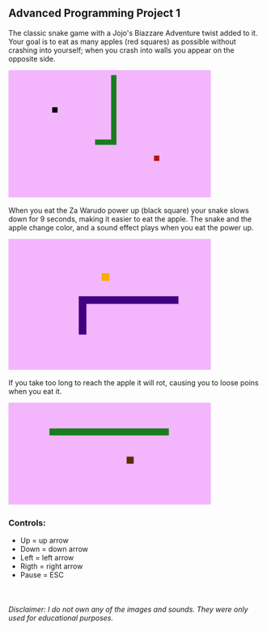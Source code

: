 ## Advanced Programming Project 1

The classic snake game with a Jojo's Biazzare Adventure twist added to it.
Your goal is to eat as many apples (red squares) as possible without crashing
into yourself; when you crash into walls you appear on the opposite side.

<img src="ReadMeImages/normal.PNG" width="400"> 

When you eat the Za Warudo power up (black square) your snake slows down 
for 9 seconds, making it easier to eat the apple. The snake and the apple
change color, and a sound effect plays when you eat the power up.

<img src="ReadMeImages/powerUp.PNG" width="400"> 

If you take too long to reach the apple it will rot, causing you to loose poins
when you eat it.

<img src="ReadMeImages/rotten.PNG" width="400"> 

### **Controls:**
* Up = up arrow
* Down = down arrow
* Left = left arrow
* Rigth = right arrow
* Pause = ESC

<br>

###### Disclaimer: I do not own any of the images and sounds. They were only used for educational purposes.
